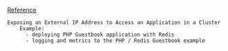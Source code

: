 
[Reference](https://kubernetes.io/docs/tutorials/stateless-application/expose-external-ip-address/)
```
Exposing an External IP Address to Access an Application in a Cluster
    Example: 
      - deploying PHP Guestbook application with Redis
      - logging and metrics to the PHP / Redis Guestbook example
 ```
